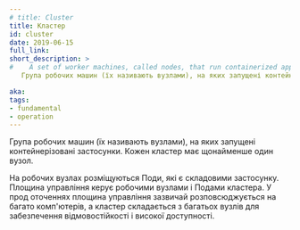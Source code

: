 ```yaml
---
# title: Cluster
title: Кластер
id: cluster
date: 2019-06-15
full_link: 
short_description: >
#    A set of worker machines, called nodes, that run containerized applications. Every cluster has at least one worker node.
   Група робочих машин (їх називають вузлами), на яких запущені контейнерізовані застосунки. Кожен кластер має щонайменше один вузол.

aka: 
tags:
- fundamental
- operation
---
```

<!-- A set of worker machines, called nodes, that run containerized applications. Every cluster has at least one worker node. -->
Група робочих машин (їх називають вузлами), на яких запущені контейнерізовані застосунки. Кожен кластер має щонайменше один вузол.

<!--more-->
<!-- The worker node(s) host the pods that are the components of the application. The Control Plane manages the worker nodes and the pods in the cluster. In production environments, the Control Plane usually runs across multiple computers and a cluster usually runs multiple nodes, providing fault-tolerance and high availability. -->
На робочих вузлах розміщуються Поди, які є складовими застосунку. Площина управління керує робочими вузлами і Подами кластера. У прод оточеннях площина управління зазвичай розповсюджується на багато комп'ютерів, а кластер складається з багатьох вузлів для забезпечення відмовостійкості і високої доступності.
